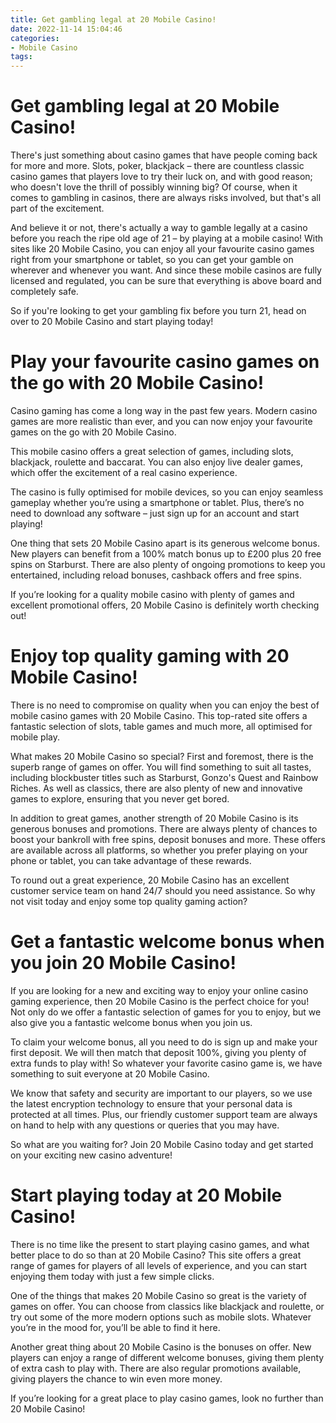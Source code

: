 ```yaml
---
title: Get gambling legal at 20 Mobile Casino!
date: 2022-11-14 15:04:46
categories:
- Mobile Casino
tags:
---
```



#  Get gambling legal at 20 Mobile Casino!

There's just something about casino games that have people coming back for more and more. Slots, poker, blackjack – there are countless classic casino games that players love to try their luck on, and with good reason; who doesn't love the thrill of possibly winning big? Of course, when it comes to gambling in casinos, there are always risks involved, but that's all part of the excitement.

And believe it or not, there's actually a way to gamble legally at a casino before you reach the ripe old age of 21 – by playing at a mobile casino! With sites like 20 Mobile Casino, you can enjoy all your favourite casino games right from your smartphone or tablet, so you can get your gamble on wherever and whenever you want. And since these mobile casinos are fully licensed and regulated, you can be sure that everything is above board and completely safe.

So if you're looking to get your gambling fix before you turn 21, head on over to 20 Mobile Casino and start playing today!

#  Play your favourite casino games on the go with 20 Mobile Casino!

Casino gaming has come a long way in the past few years. Modern casino games are more realistic than ever, and you can now enjoy your favourite games on the go with 20 Mobile Casino.

This mobile casino offers a great selection of games, including slots, blackjack, roulette and baccarat. You can also enjoy live dealer games, which offer the excitement of a real casino experience.

The casino is fully optimised for mobile devices, so you can enjoy seamless gameplay whether you’re using a smartphone or tablet. Plus, there’s no need to download any software – just sign up for an account and start playing!

One thing that sets 20 Mobile Casino apart is its generous welcome bonus. New players can benefit from a 100% match bonus up to £200 plus 20 free spins on Starburst. There are also plenty of ongoing promotions to keep you entertained, including reload bonuses, cashback offers and free spins.

If you’re looking for a quality mobile casino with plenty of games and excellent promotional offers, 20 Mobile Casino is definitely worth checking out!

#  Enjoy top quality gaming with 20 Mobile Casino!

There is no need to compromise on quality when you can enjoy the best of mobile casino games with 20 Mobile Casino. This top-rated site offers a fantastic selection of slots, table games and much more, all optimised for mobile play.

What makes 20 Mobile Casino so special? First and foremost, there is the superb range of games on offer. You will find something to suit all tastes, including blockbuster titles such as Starburst, Gonzo's Quest and Rainbow Riches. As well as classics, there are also plenty of new and innovative games to explore, ensuring that you never get bored.

In addition to great games, another strength of 20 Mobile Casino is its generous bonuses and promotions. There are always plenty of chances to boost your bankroll with free spins, deposit bonuses and more. These offers are available across all platforms, so whether you prefer playing on your phone or tablet, you can take advantage of these rewards.

To round out a great experience, 20 Mobile Casino has an excellent customer service team on hand 24/7 should you need assistance. So why not visit today and enjoy some top quality gaming action?

#  Get a fantastic welcome bonus when you join 20 Mobile Casino!

If you are looking for a new and exciting way to enjoy your online casino gaming experience, then 20 Mobile Casino is the perfect choice for you! Not only do we offer a fantastic selection of games for you to enjoy, but we also give you a fantastic welcome bonus when you join us.

To claim your welcome bonus, all you need to do is sign up and make your first deposit. We will then match that deposit 100%, giving you plenty of extra funds to play with! So whatever your favorite casino game is, we have something to suit everyone at 20 Mobile Casino.

We know that safety and security are important to our players, so we use the latest encryption technology to ensure that your personal data is protected at all times. Plus, our friendly customer support team are always on hand to help with any questions or queries that you may have.

So what are you waiting for? Join 20 Mobile Casino today and get started on your exciting new casino adventure!

#  Start playing today at 20 Mobile Casino!

There is no time like the present to start playing casino games, and what better place to do so than at 20 Mobile Casino? This site offers a great range of games for players of all levels of experience, and you can start enjoying them today with just a few simple clicks.

One of the things that makes 20 Mobile Casino so great is the variety of games on offer. You can choose from classics like blackjack and roulette, or try out some of the more modern options such as mobile slots. Whatever you’re in the mood for, you’ll be able to find it here.

Another great thing about 20 Mobile Casino is the bonuses on offer. New players can enjoy a range of different welcome bonuses, giving them plenty of extra cash to play with. There are also regular promotions available, giving players the chance to win even more money.

If you’re looking for a great place to play casino games, look no further than 20 Mobile Casino!